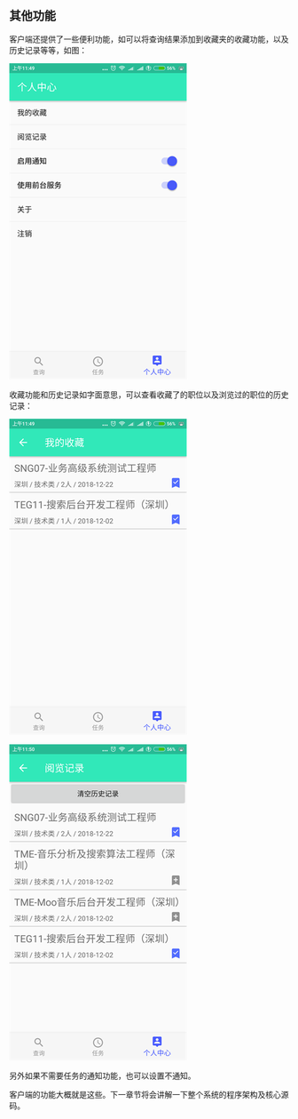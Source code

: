 ## 其他功能

客户端还提供了一些便利功能，如可以将查询结果添加到收藏夹的收藏功能，以及历史记录等等，如图：

![](/img/intro/other/01.png)



收藏功能和历史记录如字面意思，可以查看收藏了的职位以及浏览过的职位的历史记录：

![](/img/intro/other/02.png)

![](/img/intro/other/03.png)



另外如果不需要任务的通知功能，也可以设置不通知。



客户端的功能大概就是这些。下一章节将会讲解一下整个系统的程序架构及核心源码。
